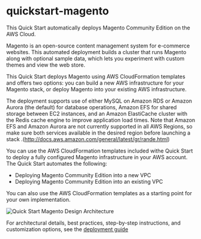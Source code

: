 # quickstart-magento

This Quick Start automatically deploys Magento Community Edition on the AWS Cloud.

Magento is an open-source content management system for e-commerce websites. This automated deployment builds a cluster that runs Magento along with optional sample data, which lets you experiment with custom themes and view the web store.

This Quick Start deploys Magento using AWS CloudFormation templates and offers two options: you can build a new AWS infrastructure for your Magento stack, or deploy Magento into your existing AWS infrastructure.

The deployment supports use of either MySQL on Amazon RDS or Amazon Aurora (the default) for database operations, Amazon EFS for shared storage between EC2 instances, and an Amazon ElastiCache cluster with the Redis cache engine to improve application load times. Note that Amazon EFS and Amazon Aurora are not currently supported in all AWS Regions, so make sure both services available in the desired region before launching a stack .(http://docs.aws.amazon.com/general/latest/gr/rande.html)

You can use the AWS CloudFormation templates included withe Quick Start to deploy a fully configured Magento infrastructure in your AWS account. The Quick Start automates the following:
  * Deploying Magento Community Edition into a new VPC
  * Deploying Magento Community Edition into an existing VPC

You can also use the AWS CloudFormation templates as a starting point for your own implementation.

![Quick Start Magento Design Architecture](http://docs.aws.amazon.com/quickstart/latest/magento/images/magento-architecture.png)

For architectural details, best practices, step-by-step instructions, and customization options, see the [deployment guide](http://docs.aws.amazon.com/quickstart/latest/magento/welcome.html)